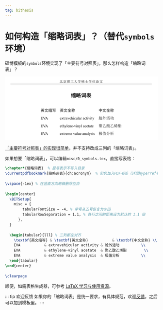 ```yaml
---
tag: bithesis
---
```


# 如何构造「缩略词表」？（替代`symbols`环境）

<!-- https://github.com/BITNP/BIThesis/discussions/574 -->

硕博模板的`symbols`环境实现了「主要符号对照表」，那么怎样构造「缩略词表」？

![](../assets/symbols-variant.png)

[「主要符号对照表」的实现很简单](https://github.com/BITNP/BIThesis/blob/eb2b93d358eda69cbdb0e6dced1d80c53d8958b4/bithesis.dtx#L3318-L3347)，并不支持改成三列的「缩略词表」。

如果想要「缩略词表」，可以编辑`misc/0_symbols.tex`，直接写表格：

```latex {14-17}
\chapter*{缩略词表}  % 星号表示不写入目录
\currentpdfbookmark{缩略词表}{ch:acronym}  % 但仍加入PDF书签（详见hyperref手册）

\vspace{-1ex} % 在竖直方向略微删除空白

\begin{center}
  \BITSetup{
    misc = {
        tabularFontSize = -4, % 字号从五号恢复为小四
        tabularRowSeparation = 1.1, % 各行之间的距离设为默认的 1.1 倍
      },
  }

  \begin{tabular}{lll} % 三列都左对齐
    \textbf{英文缩写} & \textbf{英文全称}           & \textbf{中文全称} \\
    EVA           & extravehicular activity & 舱外活动          \\
    EVA           & ethylene-vinyl acetate  & 聚乙酸乙烯酯        \\
    EVA           & extreme value analysis  & 极值分析          \\
  \end{tabular}
\end{center}

\clearpage
```

顺便，如需表格生成器，可参考 [LaTeX 学习与使用资源](../guide/resources.md#基础)。

::: tip 欢迎反馈
如果你的「缩略词表」是统一要求，有具体规范，欢迎[反馈](https://github.com/BITNP/BIThesis/issues/new)。之后可以加到模板里。
:::
